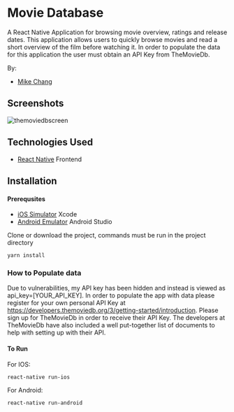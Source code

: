 # Movie Database

A React Native Application for browsing movie overview, ratings and release dates. This application allows users to quickly browse movies and read a short overview of the film before watching it. In order to populate the data for this application the user must obtain an API Key from TheMovieDb.

By:

- [Mike Chang](https://github.com/im-chang)

## Screenshots

![themoviedbscreen](https://user-images.githubusercontent.com/38142960/49214186-efd3e080-f37a-11e8-987f-6ad6bd725b2c.jpg)

## Technologies Used

- [React Native](https://facebook.github.io/react-native/) Frontend

## Installation

#### Prerequsites

- [iOS Simulator](https://developer.apple.com/xcode/) Xcode
- [Android Emulator](https://developer.android.com/studio/?gclid=Cj0KCQiAuf7fBRD7ARIsACqb8w5nE52kOLw_j-WwXgYyaU3bA_gnyB1RTB64ZoJTvk4coZwebShEeOEaAjAKEALw_wcB) Android Studio

Clone or download the project, commands must be run in the project directory

`yarn install`

### How to Populate data

Due to vulnerabilities, my API key has been hidden and instead is viewed as api_key=[YOUR_API_KEY]. In order to populate the app with data please register for your own personal API Key at https://developers.themoviedb.org/3/getting-started/introduction. Please sign up for TheMovieDb in order to receive their API Key. The developers at TheMovieDb have also included a well put-together list of documents to help with setting up with their API.

#### To Run

For IOS:

`react-native run-ios`

For Android:

`react-native run-android`
